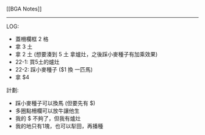 [[BGA Notes]]

---

LOG:
- 蓋柵欄框 2 格
- 拿 3 土
- 拿 2 土 (想要湊到 5 土 拿爐灶，之後踩小麥種子有加乘效果)
- 22-1: 買5土的爐灶
- 22-2: 踩小麥種子 ($1 換 一匹馬)
- 拿 $4

計劃:
- 踩小麥種子可以換馬 (但要先有 $)
- 多圈點柵欄可以放牛讓他生
- 我的 $ 不夠了，但我有爐灶
- 我的地只有1塊，也可以犁田，再播種